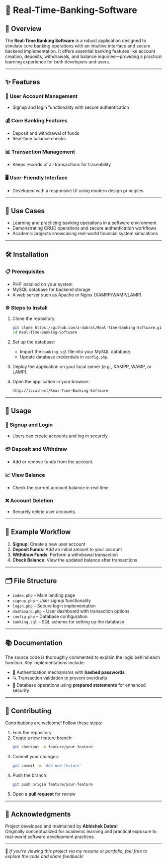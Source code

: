 # 🏦 Real-Time-Banking-Software

## 📘 Overview

The **Real-Time Banking Software** is a robust application designed to simulate core banking operations with an intuitive interface and secure backend implementation. It offers essential banking features like account creation, deposits, withdrawals, and balance inquiries—providing a practical learning experience for both developers and users.

---

## ✨ Features

### 👤 User Account Management
- Signup and login functionality with secure authentication

### 💰 Core Banking Features
- Deposit and withdrawal of funds  
- Real-time balance checks

### 📊 Transaction Management
- Keeps records of all transactions for traceability

### 🖥️ User-Friendly Interface
- Developed with a responsive UI using modern design principles

---

## 📌 Use Cases

- Learning and practicing banking operations in a software environment  
- Demonstrating CRUD operations and secure authentication workflows  
- Academic projects showcasing real-world financial system simulations  

---

## 🛠️ Installation

### 📋 Prerequisites
- PHP installed on your system  
- MySQL database for backend storage  
- A web server such as Apache or Nginx (XAMPP/WAMP/LAMP)

### ⚙️ Steps to Install

1. Clone the repository:
   ```bash
   git clone https://github.com/a-dabral/Real-Time-Banking-Software.git
   cd Real-Time-Banking-Software
   ```

2. Set up the database:
   - Import the `banking.sql` file into your MySQL database.
   - Update database credentials in `config.php`.

3. Deploy the application on your local server (e.g., XAMPP, WAMP, or LAMP).

4. Open the application in your browser:
   ```
   http://localhost/Real-Time-Banking-Software
   ```

---

## 🚀 Usage

### 🔐 Signup and Login
- Users can create accounts and log in securely.

### 💳 Deposit and Withdraw
- Add or remove funds from the account.

### 📈 View Balance
- Check the current account balance in real time.

### ❌ Account Deletion
- Securely delete user accounts.

---

## 🔄 Example Workflow

1. **Signup**: Create a new user account  
2. **Deposit Funds**: Add an initial amount to your account  
3. **Withdraw Funds**: Perform a withdrawal transaction  
4. **Check Balance**: View the updated balance after transactions

---

## 🗂️ File Structure

- `index.php` – Main landing page  
- `signup.php` – User signup functionality  
- `login.php` – Secure login implementation  
- `dashboard.php` – User dashboard with transaction options  
- `config.php` – Database configuration  
- `banking.sql` – SQL schema for setting up the database  

---

## 📚 Documentation

The source code is thoroughly commented to explain the logic behind each function. Key implementations include:

- 🔐 Authentication mechanisms with **hashed passwords**  
- 🔍 Transaction validation to prevent overdrafts  
- 💾 Database operations using **prepared statements** for enhanced security

---

## 🤝 Contributing

Contributions are welcome! Follow these steps:

1. Fork the repository  
2. Create a new feature branch:  
   ```bash
   git checkout -b feature/your-feature
   ```
3. Commit your changes:  
   ```bash
   git commit -m 'Add new feature'
   ```
4. Push the branch:  
   ```bash
   git push origin feature/your-feature
   ```
5. Open a **pull request** for review

---

## 🙏 Acknowledgments

Project developed and maintained by **Abhishek Dabral**  
Originally conceptualized for academic learning and practical exposure to real-world software development practices.

---

📎 *If you're viewing this project via my resume or portfolio, feel free to explore the code and share feedback!*
